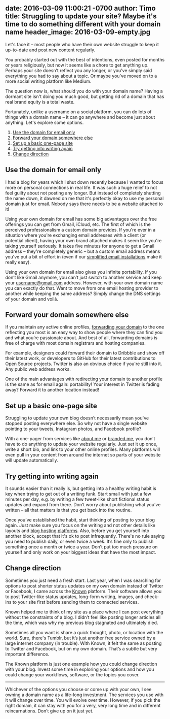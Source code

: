 date: 2016-03-09 11:00:21 -0700
author: Timo
title: Struggling to update your site? Maybe it's time to do something different with your domain name
header_image: 2016-03-09-empty.jpg
----

<!-- excerpt -->

Let's face it – most people who have their own website struggle to keep it up-to-date and post new content regularly.

You probably started out with the best of intentions, even posted for months or years religiously, but now it seems like a chore to get anything up. Perhaps your site doesn’t reflect you any longer, or you've simply said everything you had to say about a topic. Or maybe you've moved on to a more social writing platform like Medium.

The question now is, what should you do with your domain name? Having a dormant site isn't doing you much good, but getting rid of a domain that has real brand equity is a total waste. 

Fortunately, unlike a username on a social platform, you can do lots of things with a domain name – it can go anywhere and become just about anything. Let's explore some options.

<!-- /excerpt -->

1. [Use the domain for email only](#section-1)
2. [Forward your domain somewhere else](#section-2)
3. [Set up a basic one-page site](#section-3)
4. [Try getting into writing again](#section-4)
5. [Change direction](#section-5)

<h2 id="section-1">Use the domain for email only</h2>

I had a blog for years which I shut down recently because I wanted to focus more on personal connections in real life. It was such a huge relief to not feel guilty about not posting any longer. But instead of completely shutting the name down, it dawned on me that it's perfectly okay to use my personal domain just for email. Nobody says there needs to be a website attached to it!

Using your own domain for email has some big advantages over the free offerings you can get from Gmail, iCloud, etc. The first of which is the perceived professionalism a custom domain provides. If you're ever in a situation where you're exchanging email addresses with a client (or potential client), having your own brand attached makes it seem like you're taking yourself seriously. It takes five minutes for anyone to get a Gmail address – they're completely generic – but a custom email address means you've put a bit of effort in (even if our [simplified email installations](https://iwantmyname.com/services/email-hosting/) make it really easy).

Using your own domain for email also gives you infinite portability. If you don’t like Gmail anymore, you can’t just switch to another service and keep your username@gmail.com address. However, with your own domain name you can exactly do that. Want to move from one email hosting provider to another while keeping the same address? Simply change the DNS settings of your domain and voilà.

<h2 id="section-2">Forward your domain somewhere else</h2>

If you maintain any active online profiles, [forwarding your domain](https://help.iwantmyname.com/customer/en/portal/articles/1418597-how-do-i-set-up-domain-forwarding-) to the one reflecting you most is an easy way to show people where they can find you and what you’re passionate about. And best of all, forwarding domains is free of charge with most domain registrars and hosting companies.

For example, designers could forward their domain to Dribbble and show off their latest work, or developers to GitHub for their latest contributions to Open Source projects. Twitter is also an obvious choice if you're still into it. Any public web address works.

One of the main advantages with redirecting your domain to another profile is the same as for email again: portability! Your interest in Twitter is fading away? Forward it to another location instead!

<h2 id="section-3">Set up a basic one-page site</h2>

Struggling to update your own blog doesn’t necessarily mean you've stopped posting everywhere else. So why not have a single website pointing to your tweets, Instagram photos, and Facebook profile?

With a one-pager from services like [about.me](https://about.me) or [branded.me](https://branded.me), you don’t have to do anything to update your website regularly. Just set it up once, write a short bio, and link to your other online profiles. Many platforms will even pull in your content from around the internet so parts of your website will update automatically. 

<h2 id="section-4">Try getting into writing again</h2>

It sounds easier than it really is, but getting into a healthy writing habit is key when trying to get out of a writing funk. Start small with just a few minutes per day, e.g. by writing a few tweet-like short fictional status updates and expand from there. Don’t worry about publishing what you’ve written – all that matters is that you get back into the routine.

Once you’ve established the habit, start thinking of posting to your blog again. Just make sure you focus on the writing and not other details like layouts and [blog hosting platforms](https://iwantmyname.com/services/blog-hosting). Also, before you get yourself into another block, accept that it's ok to post infrequently. There's no rule saying you need to publish daily, or even twice a week. It’s fine only to publish something once a month or twice a year. Don’t put too much pressure on yourself and only work on your biggest ideas that have the most impact.

<h2 id="section-5">Change direction</h2>

Sometimes you just need a fresh start. Last year, when I was searching for options to post shorter status updates on my own domain instead of Twitter or Facebook, I came across the [Known](https://withknown.com) platform. Their software allows you to post Twitter-like status updates, long-form writing, images, and check-ins to your site first before sending them to connected services.

Known helped me to think of my site as a place where I can post everything without the constraints of a blog. I didn’t feel like posting longer articles all the time, which was why my previous blog stagnated and ultimately died.

Sometimes all you want is share a quick thought, photo, or location with the world. Sure, there's Tumblr, but it’s just another free service owned by a large internet company (in trouble). With Known, it felt the same as posting to Twitter and Facebook, but on my own domain. That’s a subtle but very important difference.

The Known platform is just one example how you could change direction with your blog. Invest some time in exploring your options and how you could change your workflows, software, or the topics you cover.

---

Whichever of the options you choose or come up with your own, I see owning a domain name as a life-long investment. The services you use with it will change over time. You will evolve over time. However, if you pick the right domain, it can stay with you for a very, very long time and in different reincarnations. Don’t give up on it just yet.
